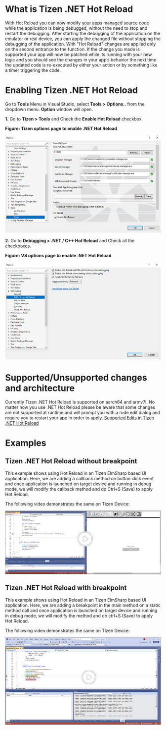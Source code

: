 # What is Tizen .NET Hot Reload

With Hot Reload you can now modify your apps managed source code while the application is being debugged, without the need to stop and restart the debugging.
After starting the debugging of the application on the emulator or real device, you can apply the changed file without stopping the debugging of the application.
With "Hot Reload" changes are applied only on the second entrance to the function. If the change you made is supported your app will now be patched while its running with your new logic and you should see the changes in your app’s behavior the next time the updated code is re-executed by either your action or by something like a timer triggering the code.

# Enabling Tizen .NET Hot Reload

Go to **Tools** Menu in Visual Studio, select **Tools > Options..** from the dropdown menu. **Option** window will open.

**1.** Go to **Tizen &gt; Tools** and Check the **Enable Hot Reload** checkbox.

**Figure: Tizen options page to enable .NET Hot Reload**

![Tizen options page to enable .NET Hot Reload](media/enable_tizen_hotreload.png)

**2.** Go to **Debugging &gt; .NET / C++ Hot Reload** and Check all the checkboxes.

**Figure: VS options page to enable .NET Hot Reload**

![Tizen options page to enable .NET Hot Reload](media/enable_vs_hotreload.png)


# Supported/Unsupported changes and architecture
Currently Tizen .NET Hot Reload is supported on aarch64 and armv7l.
No matter how you use .NET Hot Reload please be aware that some changes are not supported at runtime and will prompt you with a rude edit dialog and require you to restart your app in order to apply. [Supported Edits in Tizen .NET Hot Reload](https://github.com/dotnet/roslyn/blob/main/docs/wiki/EnC-Supported-Edits.md)


# Examples

## Tizen .NET Hot Reload without breakpoint

This example shows using Hot Reload in an Tizen ElmSharp based UI application.
Here, we are adding a callback method on button click event and once application is launched on target device and running in debug mode, we will modify the
callback method and do Ctrl+S (Save) to apply Hot Reload.

The following video demonstrates the same on Tizen Device:

[![Hotreload Example Video](media/hotreload_without_bp.png)](media/Hotreload_Without_Breakpoint.mp4 "Hotreload Example Video Without Breakpoint")


## Tizen .NET Hot Reload with breakpoint

This example shows using Hot Reload in an Tizen ElmSharp based UI application.
Here, we are adding a breakpoint in the main method on a static method call and once application is launched on target device and running in debug mode, we will modify the method and do ctrl+S (Save) to apply Hot Reload.

The following video demonstrates the same on Tizen Device:

[![Hotreload Example Video](media/hotreload_with_bp.png)](media/Hotreload_With_Breakpoint.mp4 "Hotreload Example Video With Breakpoint")